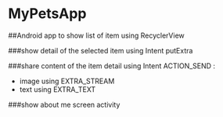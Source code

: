 # MyPetsApp
##Android app to show list of item using RecyclerView

###show detail of the selected item using Intent putExtra

###share content of the item detail using Intent ACTION_SEND : 
- image using EXTRA_STREAM
- text using EXTRA_TEXT

###show about me screen activity
